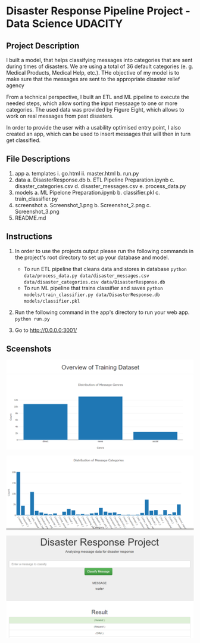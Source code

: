# Disaster Response Pipeline Project - Data Science UDACITY

## Project Description
I built a model, that helps classifying messages into categories that are sent during times of disasters. We are using a total of 36 default categories (e. g. Medical Products, Medical Help, etc.). THe objective of my model is to make sure that the messages are sent to the appropriate disaster relief agency

From a technical perspective, I built an ETL and ML pipeline to execute the needed steps, which allow sorting the input messaage to one or more categories. The used data was provided by Figure Eight, which allows to work on real messages from past disasters. 

In order to provide the user with a usability optimised entry point, I also created an app, which can be used to insert messages that will then in turn get classified.

## File Descriptions
1. app
    a. templates
        i. go.html
        ii. master.html
    b. run.py
2. data
    a. DisasterResponse.db
    b. ETL Pipeline Preparation.ipynb
    c. disaster_categories.csv
    d. disaster_messages.csv
    e. process_data.py
3. models
    a. ML Pipelone Preparation.ipynb
    b. classifier.pkl
    c. train_classifier.py
4. screenshot
    a. Screenshot_1.png
    b. Screenshot_2.png
    c. Screenshot_3.png
5. README.md

## Instructions
1. In order to use the projects output please run the following commands in the project's root directory to set up your database and model.

    - To run ETL pipeline that cleans data and stores in database
        `python data/process_data.py data/disaster_messages.csv data/disaster_categories.csv data/DisasterResponse.db`
    - To run ML pipeline that trains classifier and saves
        `python models/train_classifier.py data/DisasterResponse.db models/classifier.pkl`

2. Run the following command in the app's directory to run your web app.
    `python run.py`
    
3. Go to http://0.0.0.0:3001/

## Sceenshots

![Test](screenshot/Screenshot_1.png)

![Test](screenshot/Screenshot_2.png)

![Test](screenshot/Screenshot_3.png)

